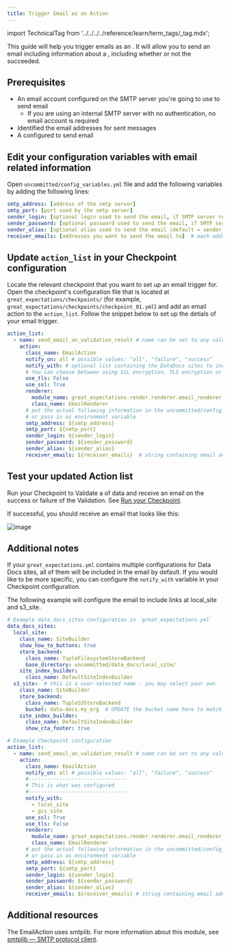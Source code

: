 ```yaml
---
title: Trigger Email as an Action
---
```


import TechnicalTag from '../../../../reference/learn/term_tags/_tag.mdx';

This guide will help you trigger emails as an <TechnicalTag tag="action" text="Action" /> . It will allow you to send an email including information about a <TechnicalTag tag="validation_result" text="Validation Result" />, including whether or not the <TechnicalTag tag="validation" text="Validation" /> succeeded.

## Prerequisites 

* An email account configured on the SMTP server you're going to use to send email
  * If you are using an internal SMTP server with no authentication, no email account is required 
* Identified the email addresses for sent messages
* A <TechnicalTag tag="checkpoint" text="Checkpoint" /> configured to send email

## Edit your configuration variables with email related information

Open `uncommitted/config_variables.yml` file and add the following variables by adding the following lines:

```yaml
smtp_address: [address of the smtp server]
smtp_port: [port used by the smtp server]
sender_login: [optional login used to send the email, if SMTP server requires authentication (default = None)]
sender_password: [optional password used to send the email, if SMTP server requires authentication  (default = None)]
sender_alias: [optional alias used to send the email (default = sender_login)]
receiver_emails: [addresses you want to send the email to]  # each address must be separated by commas
```

## Update `action_list` in your Checkpoint configuration

Locate the relevant checkpoint that you want to set up an email trigger for. Open the checkpoint's configuration file that is located at `great_expectations/checkpoints/` (for example, `great_expectations/checkpoints/checkpoint_01.yml`) and add an email action to the `action_list`. Follow the snippet below to set up the detials of your email trigger.

```yaml
action_list:
  - name: send_email_on_validation_result # name can be set to any value
    action:
      class_name: EmailAction
      notify_on: all # possible values: "all", "failure", "success"
      notify_with: # optional list containing the DataDocs sites to include in the notification. Defaults to including links to all configured sites.
      # You can choose between using SSL encryption, TLS encryption or none of them (not advised)
      use_tls: False
      use_ssl: True
      renderer:
        module_name: great_expectations.render.renderer.email_renderer
        class_name: EmailRenderer
      # put the actual following information in the uncommitted/config_variables.yml file
      # or pass in as environment variable
      smtp_address: ${smtp_address}
      smtp_port: ${smtp_port}
      sender_login: ${sender_login}
      sender_password: ${sender_password}
      sender_alias: ${sender_alias}
      receiver_emails: ${receiver_emails}  # string containing email addresses separated by commas
```

## Test your updated Action list

Run your Checkpoint to Validate a <TechnicalTag tag="batch" text="Batch" /> of data and receive an email on the success or failure of the Validation. See
[Run your Checkpoint](../checkpoints/how_to_create_a_new_checkpoint.md).

If successful, you should receive an email that looks like this:

![image](/docs/oss/images/email_example.png)

## Additional notes

If your `great_expectations.yml` contains multiple configurations for Data Docs sites, all of them will be included in the email by default. If you would like to be more specific, you can configure the `notify_with` variable in your Checkpoint configuration.

The following example will configure the email to include links <TechnicalTag tag="data_docs" text="Data Docs" /> at local_site and s3_site.

```yaml
# Example data_docs_sites configuration in `great_expectations.yml`
data_docs_sites:
  local_site:
    class_name: SiteBuilder
    show_how_to_buttons: true
    store_backend:
      class_name: TupleFilesystemStoreBackend
      base_directory: uncommitted/data_docs/local_site/
    site_index_builder:
      class_name: DefaultSiteIndexBuilder
  s3_site:  # this is a user-selected name - you may select your own
    class_name: SiteBuilder
    store_backend:
      class_name: TupleS3StoreBackend
      bucket: data-docs.my_org  # UPDATE the bucket name here to match the bucket you configured above.
    site_index_builder:
      class_name: DefaultSiteIndexBuilder
      show_cta_footer: true
```

```yaml
# Example Checkpoint configuration
action_list:
  - name: send_email_on_validation_result # name can be set to any value
    action:
      class_name: EmailAction
      notify_on: all # possible values: "all", "failure", "success"
      #--------------------------------
      # This is what was configured
      #--------------------------------
      notify_with:
        - local_site
        - gcs_site
      use_ssl: True
      use_tls: False
      renderer:
        module_name: great_expectations.render.renderer.email_renderer
        class_name: EmailRenderer
      # put the actual following information in the uncommitted/config_variables.yml file
      # or pass in as environment variable
      smtp_address: ${smtp_address}
      smtp_port: ${smtp_port}
      sender_login: ${sender_login}
      sender_password: ${sender_password}
      sender_alias: ${sender_alias}
      receiver_emails: ${receiver_emails} # string containing email addresses separated by commas
```

## Additional resources

The EmailAction uses smtplib. For more information about this module, see [smtplib — SMTP protocol client](https://docs.python.org/3/library/smtplib.html).

